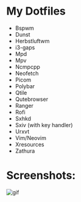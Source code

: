 # My Dotfiles

- Bspwm
- Dunst
- Herbstluftwm        
- i3-gaps
- Mpd
- Mpv
- Ncmpcpp
- Neofetch
- Picom
- Polybar
- Qtile
- Qutebrowser
- Ranger
- Rofi
- Sxhkd
- Sxiv (with key handler)
- Urxvt
- Vim/Neovim
- Xresources
- Zathura

# Screenshots:

![gif](https://github.com/TechnicalDC/dotfiles/blob/main/res/bspwm.gif)

